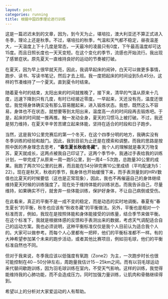 ```yaml
---
layout: post
categories: running
title: 根据中国四季理论进行训练
---
```


这是一篇迟迟未到的文章，因为，到今天为止，堪培拉，澳大利亚还不算正式进入冬季，理论上还是秋季。不过，堪培拉的秋季，气温和天气都不稳定，昼夜温差大，一天温度上下十几度是常态，一天最冷的凌晨只有0度，下午最高温度却可达15度。而且日照长度也一天天变短。在这个变化的季节，流感也开始流行。我出现了感冒症状。原先夏天一直维持良好的运动的节奏被打破。

在夏天，因为早上很早就天亮，因此，我调早起床的闹钟，白天可以做更多事情，跑步、读书、写读书笔记，然后才去上班。我一度把起床的时间设到5点45分。这样的节凑维持了一个夏天。直到夏令时结束。

随着夏令时的结束，太阳出来的时间就推晚了，接下来，清早的气温从原来十几度，迅速下降到只有几度，有时已经接近零度。一早起来，天还没有亮，温度还很低，我觉得身体确实没有那么容易醒起来，进入锻炼状态。我想，既然这么不容易，身体也不在状态，就想要等到太阳出来，温度高一点的时间段再去锻炼吧。于是，起床的时间就一推再推。触一发动全身，夏天的习惯马上被打破。不过，我还是努力维持，在夏天辛辛苦苦建立起来体能，坚持在适合的时段和日子跑步。

当然，这是我10公里完赛后的第一个冬天，在这个四季分明的地方，我确实没有冬季训练的经验和敲门。因此，我到目前为止还是在摸索和调整。而我的思路是按照中医的养身理念去思考，**“春生夏长秋收冬藏”**。我个人的理解就是春天万物复苏，夏天就成长，这两点被我自己印证了。这两个季节中，我通过手表给我的训练计划，一举完成了从原来一周一跑5公里，到一周4－5次跑，总跑量30公里的成果。我跑了两次10公里的比赛，而且能在54分钟完赛10公里成绩（平均配速为5：22）。现在是秋天，秋收的季节，我身体也开始缓慢下来，而手表测量到的HRV数值也比夏天的时候要低（这也是正常现象），因此，我也不再催逼自己的身体继续维持夏天时候的训练强度了。现在处于维持体能的训练状态。而我告诉自己，尽量维持，如果确实不行，就舍弃一些体能训练，保护好身体，不让自己病倒或受伤。

在此看来，真正的平衡不是一成不变的稳定，而是动态的实时地调衡。春夏有“春生夏长”的平衡，秋冬也应该有“秋收冬藏”的平衡做法。另外，平衡也是相对一个标准而言，例如，我现在是按照体能和身体能接受的训练量，结合季节来做平衡。在这个标准下，我就是根据体感的反馈和手表测出来的数据，考虑天气调配适合自己的运动方案。我也必须说明，这种平衡标准仅仅是我个人目前认为适合我个人的。大家可以做参考。而每个人心里都有一把秤，他们的平衡标准都不一样。有的大神希望参加某个未来的跑步活动，或者其他比赛项目，例如羽毛球，他们的平衡标准自然也不同。

但对于我来说，冬季我应该以低强度有氧跑（Zone2）为主，一次跑步时长也很可能控制在40－50分钟左右，周跑量我估计15－25km之间。而有以羽毛球运动来代替间歇跑训练，因为羽毛球训练在室内，不受天气影响。这样的训练，我觉得能维持我的心肺功能，而不会造成压力。同时加强力量训练，让肌肉和骨骼继续得到。

希望以上的分析对大家爱运动的人有帮助。


<!--stackedit_data:
eyJoaXN0b3J5IjpbMjEzMDA0MTM0MCwtMjA3NDE4MDMyMV19
-->